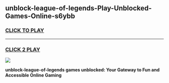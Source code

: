 
## unblock-league-of-legends-Play-Unblocked-Games-Online-s6ybb
<h3>
<a href="https://premium76.site?title=unblock-league-of-legends&ref=25A">CLICK TO PLAY</a></h3>
<hr>

<h3>
<a href="https://premium76.site?title=unblock-league-of-legends&ref=25A">CLICK 2 PLAY</a>
  
</h3>

<a href="https://premium76.site?title=unblock-league-of-legends&ref=25A"><img src="https://clearcache.store/games.png"></a>


**unblock-league-of-legends games unblocked: Your Gateway to Fun and Accessible Online Gaming**
